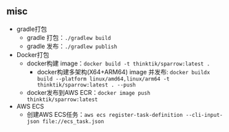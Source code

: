 # 


## misc

- gradle打包
    - gradle 打包：`./gradlew build`
    - gradle 发布：`./gradlew publish`
- Docker打包
    - docker构建 image：`docker build -t thinktik/sparrow:latest .`
        - docker构建多架构(X64+ARM64) image 并发布: `docker buildx build --platform linux/amd64,linux/arm64 -t thinktik/sparrow:latest . --push`
    - docker发布到AWS ECR：`docker image push thinktik/sparrow:latest`
- AWS ECS
    - 创建AWS ECS任务：`aws ecs register-task-definition --cli-input-json file://ecs_task.json`